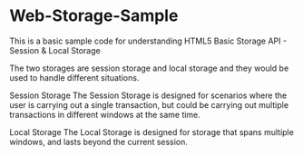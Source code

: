 # Web-Storage-Sample
This is a basic sample code for understanding HTML5 Basic Storage API - Session &amp; Local Storage

The two storages are session storage and local storage and they would be used to handle different situations.

Session Storage
The Session Storage is designed for scenarios where the user is carrying out a single transaction, but could be carrying out multiple transactions in different windows at the same time.

Local Storage
The Local Storage is designed for storage that spans multiple windows, and lasts beyond the current session.

